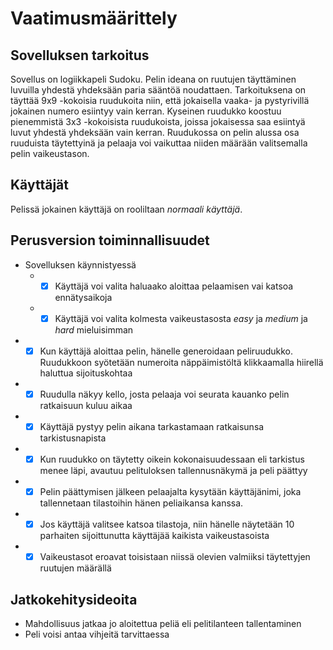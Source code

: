 # Vaatimusmäärittely

## Sovelluksen tarkoitus
Sovellus on logiikkapeli Sudoku. Pelin ideana on ruutujen täyttäminen luvuilla yhdestä yhdeksään paria sääntöä noudattaen.
Tarkoituksena on täyttää 9x9 -kokoisia ruudukoita niin, että jokaisella vaaka- ja pystyrivillä jokainen numero esiintyy vain kerran.
Kyseinen ruudukko koostuu pienemmistä 3x3 -kokoisista ruudukoista, joissa jokaisessa saa esiintyä luvut yhdestä yhdeksään vain kerran.
Ruudukossa on pelin alussa osa ruuduista täytettyinä ja pelaaja voi vaikuttaa niiden määrään valitsemalla pelin vaikeustason.

## Käyttäjät
Pelissä jokainen käyttäjä on rooliltaan _normaali_ _käyttäjä_.

## Perusversion toiminnallisuudet
* Sovelluksen käynnistyessä
  * - [x] Käyttäjä voi valita haluaako aloittaa pelaamisen vai katsoa ennätysaikoja
  * - [x] Käyttäjä voi valita kolmesta vaikeustasosta _easy_ ja _medium_ ja _hard_ mieluisimman
* - [x] Kun käyttäjä aloittaa pelin, hänelle generoidaan peliruudukko. Ruudukkoon syötetään numeroita näppäimistöltä klikkaamalla hiirellä haluttua sijoituskohtaa
* - [x] Ruudulla näkyy kello, josta pelaaja voi seurata kauanko pelin ratkaisuun kuluu aikaa
* - [x] Käyttäjä pystyy pelin aikana tarkastamaan ratkaisunsa tarkistusnapista
* - [x] Kun ruudukko on täytetty oikein kokonaisuudessaan eli tarkistus menee läpi, avautuu pelituloksen tallennusnäkymä ja peli päättyy
* - [x] Pelin päättymisen jälkeen pelaajalta kysytään käyttäjänimi, joka tallennetaan tilastoihin hänen peliaikansa kanssa.
* - [x] Jos käyttäjä valitsee katsoa tilastoja, niin hänelle näytetään 10 parhaiten sijoittunutta käyttäjää kaikista vaikeustasoista
* - [x] Vaikeustasot eroavat toisistaan niissä olevien valmiiksi täytettyjen ruutujen määrällä

## Jatkokehitysideoita
* Mahdollisuus jatkaa jo aloitettua peliä eli pelitilanteen tallentaminen
* Peli voisi antaa vihjeitä tarvittaessa


